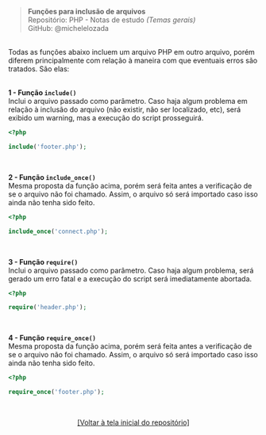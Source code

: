 > **Funções para inclusão de arquivos**     
> Repositório: PHP - Notas de estudo *(Temas gerais)*   
> GitHub: @michelelozada
&nbsp;
     
&nbsp;  
Todas as funções abaixo incluem um arquivo PHP em outro arquivo, porém diferem principalmente com relação à maneira com que 
eventuais erros são tratados. São elas:
&nbsp;
     
&nbsp;  
**1 - Função `include()`**  
Inclui o arquivo passado como parâmetro. Caso haja algum problema em relação à inclusão do arquivo (não existir, não ser localizado, etc), 
será exibido um warning, mas a execução do script prosseguirá.
```php
<?php

include('footer.php');
```
&nbsp;   

**2 - Função `include_once()`**  
Mesma proposta da função acima, porém será feita antes a verificação de se o arquivo não foi chamado. Assim, o arquivo só será
importado caso isso ainda não tenha sido feito. 
```php
<?php

include_once('connect.php');
```
&nbsp;   

**3 - Função `require()`**  
Inclui o arquivo passado como parâmetro. Caso haja algum problema, será gerado um erro fatal e a execução do script será 
imediatamente abortada. 
```php
<?php

require('header.php');
```
&nbsp;   

**4 - Função `require_once()`**  
Mesma proposta da função acima, porém será feita antes a verificação de se o arquivo não foi chamado. Assim, o arquivo só será
importado caso isso ainda não tenha sido feito. 
```php
<?php

require_once('footer.php');
```

&nbsp;

<div align="center">
<a href="https://github.com/michelelozada/PHP-Study-Notes">[Voltar à tela inicial do repositório]</a>
</div>